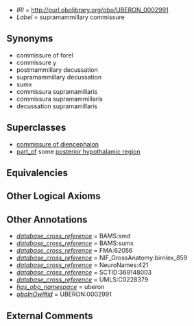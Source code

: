  * *IRI* = http://purl.obolibrary.org/obo/UBERON_0002991
 * *Label* = supramammillary commissure

## Synonyms

 * commissure of forel
 * commissure y
 * postmammillary decussation
 * supramammillary decussation
 * sumx
 * commissura supramamillaris
 * commissura supramammillaris
 * decussation supramamillaris

## Superclasses

 * [commissure of diencephalon](../../UBERON/90/UBERON_0011590.md)
 * [part_of](../../BFO/50/BFO_0000050.md) some [posterior hypothalamic region](../../UBERON/70/UBERON_0002770.md)

## Equivalencies


## Other Logical Axioms


## Other Annotations

 * *[database_cross_reference](../../ef/oboInOwl#hasDbXref.md)* = BAMS:smd
 * *[database_cross_reference](../../ef/oboInOwl#hasDbXref.md)* = BAMS:sumx
 * *[database_cross_reference](../../ef/oboInOwl#hasDbXref.md)* = FMA:62056
 * *[database_cross_reference](../../ef/oboInOwl#hasDbXref.md)* = NIF_GrossAnatomy:birnlex_859
 * *[database_cross_reference](../../ef/oboInOwl#hasDbXref.md)* = NeuroNames:421
 * *[database_cross_reference](../../ef/oboInOwl#hasDbXref.md)* = SCTID:369148003
 * *[database_cross_reference](../../ef/oboInOwl#hasDbXref.md)* = UMLS:C0228379
 * *[has_obo_namespace](../../ce/oboInOwl#hasOBONamespace.md)* = uberon
 * *[oboInOwl#id](../../id/oboInOwl#id.md)* = UBERON:0002991

## External Comments

